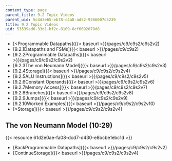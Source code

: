 ```yaml
---
content_type: page
parent_title: 9.2 Topic Videos
parent_uid: 5c4d3e65-eb78-c4a8-ad52-9266007c5239
title: 9.2 Topic Videos
uid: 53539ad6-33d1-bf2c-8109-8cf6692078d8
---
```


*   [\<Programmable Datapaths]({{< baseurl >}}/pages/c9/c9s2/c9s2v2)
*   [9.2.1Datapaths and FSMs]({{< baseurl >}}/pages/c9/c9s2)
*   [9.2.2Programmable Datapaths]({{< baseurl >}}/pages/c9/c9s2/c9s2v2)
*   [9.2.3The von Neumann Model]({{< baseurl >}}/pages/c9/c9s2/c9s2v3)
*   [9.2.4Storage]({{< baseurl >}}/pages/c9/c9s2/c9s2v4)
*   [9.2.5ALU Instructions]({{< baseurl >}}/pages/c9/c9s2/c9s2v5)
*   [9.2.6Constant Operands]({{< baseurl >}}/pages/c9/c9s2/c9s2v6)
*   [9.2.7Memory Access]({{< baseurl >}}/pages/c9/c9s2/c9s2v7)
*   [9.2.8Branches]({{< baseurl >}}/pages/c9/c9s2/c9s2v8)
*   [9.2.9Jumps]({{< baseurl >}}/pages/c9/c9s2/c9s2v9)
*   [9.2.10Worked Examples]({{< baseurl >}}/pages/c9/c9s2/c9s2v10)
*   [\>Storage]({{< baseurl >}}/pages/c9/c9s2/c9s2v4)

The von Neumann Model (10:29)
-----------------------------

{{< resource 61d2e0ae-fa08-dcd7-d430-e8bcbe1ebc1d >}}

*   [BackProgrammable Datapaths]({{< baseurl >}}/pages/c9/c9s2/c9s2v2)
*   [ContinueStorage]({{< baseurl >}}/pages/c9/c9s2/c9s2v4)